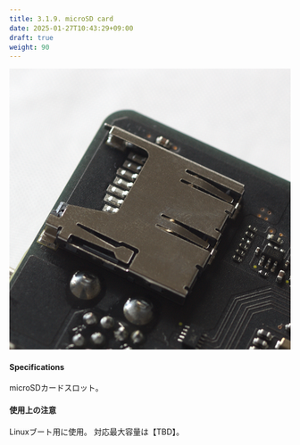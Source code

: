 ```yaml
---
title: 3.1.9. microSD card
date: 2025-01-27T10:43:29+09:00
draft: true
weight: 90
---
```


![Connector_microSD](images/SD_300x300.png)

#### Specifications
microSDカードスロット。

#### 使用上の注意
Linuxブート用に使用。
対応最大容量は【TBD】。
